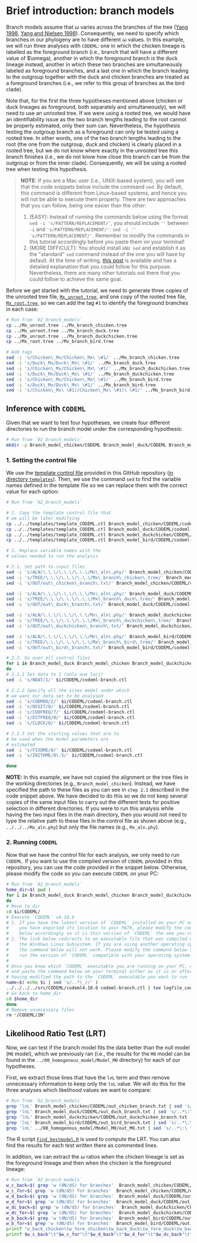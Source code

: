 # Brief introduction: branch models

Branch models assume that $\omega$ varies across the branches of the tree ([Yang 1998](https://pubmed.ncbi.nlm.nih.gov/9580986/), [Yang and Nielsen 1998](https://link.springer.com/article/10.1007/PL00006320)). Consequently, we need to specify which branches in our phylogeny are to have different $\omega$ values. In this example, we will run three analyses with `CODEML`: one in which the chicken lineage is labelled as the foreground branch (i.e., branch that will have a different value of $\omega), another in which the foreground branch is the duck lineage instead, another in which these two branches are simultaneously labeled as foreground branches, and a last one in which the branch leading to the outgroup together with the duck and chicken branches are treated as a foreground branches (i.e., we refer to this group of branches as the bird clade).

Note that, for the first the three hypotheses mentioned above (chicken or duck lineages as foreground, both separately and simultaneously), we will need to use an unrooted tree. If we were using a rooted tree, we would have an identifiability issue as the two branch lengths leading to the root cannot be properly estimated, only their sum can. Nevertheless, the hypothesis testing the outgroup branch as a foreground can only be tested using a rooted tree. In other words, one of the two branch lengths leading to the root (the one from the outgroup, duck and chicken) is clearly placed in a rooted tree, but we do not know where exactly in the unrooted tree this branch finishes (i.e., we do not know how close this branch can be from the outgroup or from the inner clade). Consequently, we will be using a rooted tree when testing this hypothesis.

> **NOTE**: If you are a Mac user (i.e., UNIX-based system), you will see that the code snippets below include the command `sed`. By default, this command is different from Linux-based systems, and hence you will not be able to execute them properly. There are two approaches that you can follow, being one easier than the other:
>
>1. (EASY): Instead of running the commands below using the format `sed -i 's/PATTERN/REPLACEMENT/'`, you should include `''` between `-i` and `'s/PATTERN/REPLACEMENT/'`: `sed -i '' 's/PATTERN/REPLACEMENT/'`. Remember to modify the commands in this tutorial accordingly before you paste them on your terminal!
>2. (MORE DIFFICULT): You should install `GNU sed` and establish it as the "standard" `sed` command instead of the one you will have by default. At the time of writing, [this post](https://medium.com/@bramblexu/install-gnu-sed-on-mac-os-and-set-it-as-default-7c17ef1b8f64) is available and has a detailed explanation that you could follow for this purpose. Nevertheless, there are many other tutorials out there that you could follow to achieve the same goal.

Before we get started with the tutorial, we need to generate three copies of the unrooted tree file, [`Mx_unroot.tree`](../Mx_unroot.tree), and one copy of the rooted tree file, [`Mx_root.tree`](../Mx_root.tree), so we can add the tag `#1` to identify the foreground branches in each case:

```sh
# Run from `02_branch_models`
cp ../Mx_unroot.tree ../Mx_branch_chicken.tree 
cp ../Mx_unroot.tree ../Mx_branch_duck.tree 
cp ../Mx_unroot.tree ../Mx_branch_duckchicken.tree 
cp ../Mx_root.tree ../Mx_branch_bird.tree 

# Add tags 
sed -i 's/Chicken\_Mx/Chicken\_Mx\ \#1/' ../Mx_branch_chicken.tree
sed -i 's/Duck\_Mx/Duck\_Mx\ \#1/' ../Mx_branch_duck.tree
sed -i 's/Chicken\_Mx/Chicken\_Mx\ \#1/' ../Mx_branch_duckchicken.tree
sed -i 's/Duck\_Mx/Duck\_Mx\ \#1/' ../Mx_branch_duckchicken.tree
sed -i 's/Chicken\_Mx/Chicken\_Mx\ \#1/' ../Mx_branch_bird.tree
sed -i 's/Duck\_Mx/Duck\_Mx\ \#1/' ../Mx_branch_bird.tree
sed -i 's/Chicken\_Mx\ \#1)/Chicken\_Mx\ \#1)\ \#1/' ../Mx_branch_bird.tree
```

## Inference with `CODEML`

Given that we want to test four hypotheses, we create four different directories to run the branch model under the corresponding hypothesis:

```sh
# Run from `02_branch_models`
mkdir -p Branch_model_chicken/CODEML Branch_model_duck/CODEML Branch_model_duckchicken/CODEML Branch_model_bird/CODEML
```

### 1. Setting the control file

We use the [template control file](../../templates/template_CODEML.ctl) provided in this GitHub repository ([in directory `templates`](../../templates/)). Then, we use the command `sed` to find the variable names defined in the template file so we can replace them with the correct value for each option:

```sh
# Run from `02_branch_models`

# 1. Copy the template control file that 
# we will be later modifying
cp ../../templates/template_CODEML.ctl Branch_model_chicken/CODEML/codeml-branch.ctl 
cp ../../templates/template_CODEML.ctl Branch_model_duck/CODEML/codeml-branch.ctl 
cp ../../templates/template_CODEML.ctl Branch_model_duckchicken/CODEML/codeml-branch.ctl 
cp ../../templates/template_CODEML.ctl Branch_model_bird/CODEML/codeml-branch.ctl 

# 2. Replace variable names with the 
# values needed to run the analysis 

# 2.1. Set path to input files
sed -i 's/ALN/\.\.\/\.\.\/\.\.\/Mx\_aln\.phy/' Branch_model_chicken/CODEML/codeml-branch.ctl 
sed -i 's/TREE/\.\.\/\.\.\/\.\.\/Mx\_branch\_chicken\.tree/' Branch_model_chicken/CODEML/codeml-branch.ctl 
sed -i 's/OUT/out\_chicken\_branch\.txt/' Branch_model_chicken/CODEML/codeml-branch.ctl 

sed -i 's/ALN/\.\.\/\.\.\/\.\.\/Mx\_aln\.phy/' Branch_model_duck/CODEML/codeml-branch.ctl 
sed -i 's/TREE/\.\.\/\.\.\/\.\.\/Mx\_branch\_duck\.tree/' Branch_model_duck/CODEML/codeml-branch.ctl 
sed -i 's/OUT/out\_duck\_branch\.txt/' Branch_model_duck/CODEML/codeml-branch.ctl 

sed -i 's/ALN/\.\.\/\.\.\/\.\.\/Mx\_aln\.phy/' Branch_model_duckchicken/CODEML/codeml-branch.ctl 
sed -i 's/TREE/\.\.\/\.\.\/\.\.\/Mx\_branch\_duckchicken\.tree/' Branch_model_duckchicken/CODEML/codeml-branch.ctl 
sed -i 's/OUT/out\_duckchicken\_branch\.txt/' Branch_model_duckchicken/CODEML/codeml-branch.ctl 

sed -i 's/ALN/\.\.\/\.\.\/\.\.\/Mx\_aln\.phy/' Branch_model_bird/CODEML/codeml-branch.ctl 
sed -i 's/TREE/\.\.\/\.\.\/\.\.\/Mx\_branch\_bird\.tree/' Branch_model_bird/CODEML/codeml-branch.ctl 
sed -i 's/OUT/out\_bird\_branch\.txt/' Branch_model_bird/CODEML/codeml-branch.ctl 

# 2.2. Go over all control files
for i in Branch_model_duck Branch_model_chicken Branch_model_duckchicken Branch_model_bird
do
# 2.2.1 Set data to 1 (only one loci)
sed -i 's/NDAT/1/' $i/CODEML/codeml-branch.ctl 

# 2.2.2 Specify all the sites model under which
# we want our data set to be analysed
sed -i 's/CODMOD/2/' $i/CODEML/codeml-branch.ctl 
sed -i 's/NSSIT/0/' $i/CODEML/codeml-branch.ctl 
sed -i 's/CODFREQ/7/' $i/CODEML/codeml-branch.ctl 
sed -i 's/ESTFREQ/0/' $i/CODEML/codeml-branch.ctl 
sed -i 's/CLOCK/0/' $i/CODEML/codeml-branch.ctl 

# 2.2.3 Set the starting values that are to  
# be used when the model parameters are 
# estimated
sed -i 's/FIXOME/0/' $i/CODEML/codeml-branch.ctl 
sed -i 's/INITOME/0\.5/' $i/CODEML/codeml-branch.ctl  

done
```  

**NOTE:** In this example, we have not copied the alignment or the tree files in the working directories (e.g., `Branch_model_chicken`). Instead, we have specified the path to these files as you can see in `step 2.1` described in the code snippet above. We have decided to do this so we do not keep several copies of the same input files to carry out the different tests for positive selection in different directories. If you were to run this analysis while having the two input files in the main directory, then you would not need to type the relative path to these files in the control file as shown above (e.g., `../../../Mx_aln.phy`) but only the file names (e.g., `Mx_aln.phy`).

### 2. Running `CODEML`

Now that we have the control file for each analysis, we only need to run `CODEML`. If you want to use the compiled version of `CODEML` provided in this repository, you can use the code provided in the snippet below. Otherwise, please modify the code so you can execute `CODEML` on your PC:

```sh
# Run from `02_branch_models`
home_dir=$( pwd )
for i in Branch_model_duck Branch_model_chicken Branch_model_duckchicken Branch_model_bird
do
# Move to dir 
cd $i/CODEML/
# Execute `CODEML` v4.10.6
# 1. If you have the latest version of `CODEML` installed on your PC and 
#    you have exported its location to your PATH, please modify the command
#    below accordingly so it is this version of `CODEML` the one you run.
# 2. The link below redirects to an executable file that was compiled with 
#    the Windows Linux Subsystem. If you are using another operating system,
#    the command below will not work. Please modify the command below so you
#    run the version of `CODEML` compatible with your operating system.
#
# Once you know which `CODEML` executable you are running on your PC, copy 
# and paste the command below on your terminal either as it is or after
# having modified the path to the `CODEML` executable you want to run
name=$( echo $i | sed 's/..*\_//' )
../../../../src/CODEML/codeml4.10.6 codeml-branch.ctl | tee logfile_codeml-branch_$name.txt &
# Go back to home_dir 
cd $home_dir
done
# Remove unnecessary files 
rm */CODEML/2N*
```

## Likelihood Ratio Test (LRT)

Now, we can test if the branch model fits the data better than the null model (`M0` model), which we previously ran (i.e., the results for the `M0` model can be found in the `../00_homogenous_model/Model_M0` directory) for each of our hypotheses.

First, we extract those lines that have the `lnL` term and then remove unnecessary information to keep only the `lnL` value. We will do this for the three analyses which likelihood values we want to compare:

```sh
# Run from `02_branch_models`
grep 'lnL' Branch_model_chicken/CODEML/out_chicken_branch.txt | sed 's/..*\:\ *//' | sed 's/\ ..*//' > lnL_branch_mods.txt
grep 'lnL' Branch_model_duck/CODEML/out_duck_branch.txt | sed 's/..*\:\ *//' | sed 's/\ ..*//' >> lnL_branch_mods.txt
grep 'lnL' Branch_model_duckchicken/CODEML/out_duckchicken_branch.txt | sed 's/..*\:\ *//' | sed 's/\ ..*//' >> lnL_branch_mods.txt
grep 'lnL' Branch_model_bird/CODEML/out_bird_branch.txt | sed 's/..*\:\ *//' | sed 's/\ ..*//' >> lnL_branch_mods.txt
grep 'lnL' ../00_homogenous_model/Model_M0/out_M0.txt | sed 's/..*\:\ *//' | sed 's/\ ..*//' >> lnL_branch_mods.txt
```

The R script [`Find_bestmodel.R`](Find_bestmodel.R) is used to compute the LRT. You can also find the results for each test written there as commented lines.

In addition, we can extract the $\omega$ ratios when the chicken lineage is set as the foreground lineage and then when the chicken is the foreground lineage:

```sh
# Run from `02_branch_models`
w_c_back=$( grep 'w (dN/dS) for branches'  Branch_model_chicken/CODEML/out_chicken_branch.txt | sed 's/..*: *//' | sed 's/ ..*//' )
w_c_for=$( grep 'w (dN/dS) for branches'  Branch_model_chicken/CODEML/out_chicken_branch.txt | sed 's/..* //')
w_d_back=$( grep 'w (dN/dS) for branches'  Branch_model_duck/CODEML/out_duck_branch.txt | sed 's/..*: *//' | sed 's/ ..*//' )
w_d_for=$( grep 'w (dN/dS) for branches'  Branch_model_duck/CODEML/out_duck_branch.txt | sed 's/..* //')
w_dc_back=$( grep 'w (dN/dS) for branches'  Branch_model_duckchicken/CODEML/out_duckchicken_branch.txt | sed 's/..*: *//' | sed 's/ ..*//' )
w_dc_for=$( grep 'w (dN/dS) for branches'  Branch_model_duckchicken/CODEML/out_duckchicken_branch.txt | sed 's/..* //')
w_b_back=$( grep 'w (dN/dS) for branches'  Branch_model_bird/CODEML/out_bird_branch.txt | sed 's/..*: *//' | sed 's/ ..*//' )
w_b_for=$( grep 'w (dN/dS) for branches'  Branch_model_bird/CODEML/out_bird_branch.txt | sed 's/..* //')
printf "w_back_chicken\tw_fore_chicken\tw_back_duck\tw_fore_duck\tw_back_duckchicken\tw_fore_duckchicken\tw_back_bird\tw_fore_bird\n" > w_est_branches.tsv 
printf $w_c_back"\t"$w_c_for"\t"$w_d_back"\t"$w_d_for"\t"$w_dc_back"\t"$w_dc_for"\t"$w_b_back"\t"$w_b_for"\n" >> w_est_branches.tsv 
```
